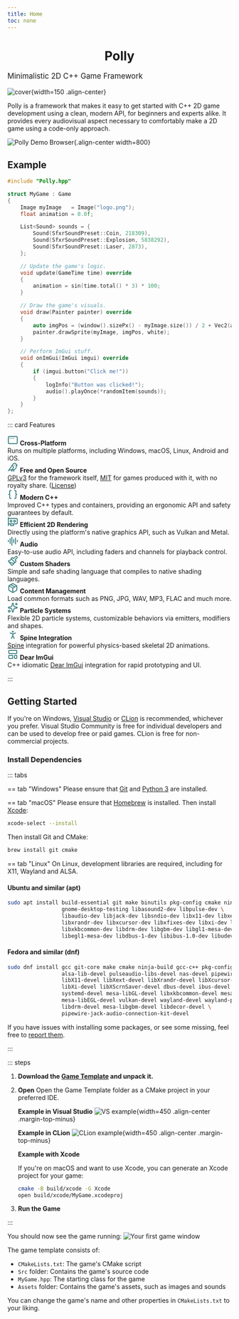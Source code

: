 ```yaml
---
title: Home
toc: none
---
```


<h1 class="main-title" style="text-align: center">Polly</h1>

<p class="sub-title center-text" style="font-size: 120%">Minimalistic 2D C++ Game Framework</p>

![cover](/assets/images/logo256.png){width=150 .align-center}

<p class="center-text">
Polly is a framework that makes it easy to get started with C++ 2D game development using a clean, modern API, for beginners and experts alike. It provides every audiovisual aspect necessary to comfortably make a 2D game using a code-only approach.
</p>

<!--
<div class="centering-container">
    <a class="docmd-button"  href="#getting-started">Get Started</a>
</div>
-->

![Polly Demo Browser](/assets/images/cover-1.webp){.align-center width=800}

## Example

```cpp
#include "Polly.hpp"

struct MyGame : Game
{
    Image myImage   = Image("logo.png");
    float animation = 0.0f;

    List<Sound> sounds = {
        Sound(SfxrSoundPreset::Coin, 218309),
        Sound(SfxrSoundPreset::Explosion, 5838292),
        Sound(SfxrSoundPreset::Laser, 2873),
    };

    // Update the game's logic.
    void update(GameTime time) override
    {
        animation = sin(time.total() * 3) * 100;
    }

    // Draw the game's visuals.
    void draw(Painter painter) override
    {
        auto imgPos = (window().sizePx() - myImage.size()) / 2 + Vec2(animation, 0);
        painter.drawSprite(myImage, imgPos, white);
    }

    // Perform ImGui stuff.
    void onImGui(ImGui imgui) override
    {
        if (imgui.button("Click me!"))
        {
            logInfo("Button was clicked!");
            audio().playOnce(*randomItem(sounds));
        }
    }
};
```

::: card Features

<div class="features-container">

<div>
<div class="feature-header">
<svg xmlns="http://www.w3.org/2000/svg" width="24" height="24" viewBox="0 0 24 24" fill="none" stroke="#3e8083ff" stroke-width="2" stroke-linecap="round" stroke-linejoin="round" class="lucide lucide-app-window-mac-icon lucide-app-window-mac"><rect width="20" height="16" x="2" y="4" rx="2"/><path d="M6 8h.01"/><path d="M10 8h.01"/><path d="M14 8h.01"/></svg>
<b>Cross-Platform</b>
</div>
Runs on multiple platforms, including Windows, macOS, Linux, Android and iOS.
</div>

<div>
<div class="feature-header">
<svg xmlns="http://www.w3.org/2000/svg" width="24" height="24" viewBox="0 0 24 24" fill="none" stroke="#3e8083ff" stroke-width="2" stroke-linecap="round" stroke-linejoin="round" class="lucide lucide-bird-icon lucide-bird"><path d="M16 7h.01"/><path d="M3.4 18H12a8 8 0 0 0 8-8V7a4 4 0 0 0-7.28-2.3L2 20"/><path d="m20 7 2 .5-2 .5"/><path d="M10 18v3"/><path d="M14 17.75V21"/><path d="M7 18a6 6 0 0 0 3.84-10.61"/></svg>
<b>Free and Open Source</b>
</div>
<a href="https://www.gnu.org/licenses/gpl-3.0.en.html" target="_blank">GPLv3</a> for the framework itself, <a href="https://opensource.org/license/mit" target="_blank">MIT</a> for games produced with it, with no royalty share. (<a href="/license">License</a>)
</div>

<div>
<div class="feature-header">
<svg xmlns="http://www.w3.org/2000/svg" width="24" height="24" viewBox="0 0 24 24" fill="none" stroke="#3e8083ff" stroke-width="2" stroke-linecap="round" stroke-linejoin="round" class="lucide lucide-braces-icon lucide-braces"><path d="M8 3H7a2 2 0 0 0-2 2v5a2 2 0 0 1-2 2 2 2 0 0 1 2 2v5c0 1.1.9 2 2 2h1"/><path d="M16 21h1a2 2 0 0 0 2-2v-5c0-1.1.9-2 2-2a2 2 0 0 1-2-2V5a2 2 0 0 0-2-2h-1"/></svg>
<b>Modern C++</b>
</div>
Improved C++ types and containers, providing an ergonomic API and safety guarantees by default.
</div>

<div>
<div class="feature-header">
<svg xmlns="http://www.w3.org/2000/svg" width="24" height="24" viewBox="0 0 24 24" fill="none" stroke="#3e8083ff" stroke-width="2" stroke-linecap="round" stroke-linejoin="round" class="lucide lucide-gpu-icon lucide-gpu"><path d="M2 21V3"/><path d="M2 5h18a2 2 0 0 1 2 2v8a2 2 0 0 1-2 2H2.26"/><path d="M7 17v3a1 1 0 0 0 1 1h5a1 1 0 0 0 1-1v-3"/><circle cx="16" cy="11" r="2"/><circle cx="8" cy="11" r="2"/></svg>
<b>Efficient 2D Rendering</b>
</div>
Directly using the platform's native graphics API, such as Vulkan and Metal.
</div>

<div>
<div class="feature-header">
<svg xmlns="http://www.w3.org/2000/svg" width="24" height="24" viewBox="0 0 24 24" fill="none" stroke="#3e8083ff" stroke-width="2" stroke-linecap="round" stroke-linejoin="round" class="lucide lucide-audio-lines-icon lucide-audio-lines"><path d="M2 10v3"/><path d="M6 6v11"/><path d="M10 3v18"/><path d="M14 8v7"/><path d="M18 5v13"/><path d="M22 10v3"/></svg>
<b>Audio</b>
</div>
Easy-to-use audio API, including faders and channels for playback control.
</div>

<div>
<div class="feature-header">
<svg xmlns="http://www.w3.org/2000/svg" width="24" height="24" viewBox="0 0 24 24" fill="none" stroke="#3e8083ff" stroke-width="2" stroke-linecap="round" stroke-linejoin="round" class="lucide lucide-paintbrush-icon lucide-paintbrush"><path d="m14.622 17.897-10.68-2.913"/><path d="M18.376 2.622a1 1 0 1 1 3.002 3.002L17.36 9.643a.5.5 0 0 0 0 .707l.944.944a2.41 2.41 0 0 1 0 3.408l-.944.944a.5.5 0 0 1-.707 0L8.354 7.348a.5.5 0 0 1 0-.707l.944-.944a2.41 2.41 0 0 1 3.408 0l.944.944a.5.5 0 0 0 .707 0z"/><path d="M9 8c-1.804 2.71-3.97 3.46-6.583 3.948a.507.507 0 0 0-.302.819l7.32 8.883a1 1 0 0 0 1.185.204C12.735 20.405 16 16.792 16 15"/></svg>
<b>Custom Shaders</b>
</div>
Simple and safe shading language that compiles to native shading languages.
</div>

<div>
<div class="feature-header">
<svg xmlns="http://www.w3.org/2000/svg" width="24" height="24" viewBox="0 0 24 24" fill="none" stroke="#3e8083ff" stroke-width="2" stroke-linecap="round" stroke-linejoin="round" class="lucide lucide-package-icon lucide-package"><path d="M11 21.73a2 2 0 0 0 2 0l7-4A2 2 0 0 0 21 16V8a2 2 0 0 0-1-1.73l-7-4a2 2 0 0 0-2 0l-7 4A2 2 0 0 0 3 8v8a2 2 0 0 0 1 1.73z"/><path d="M12 22V12"/><polyline points="3.29 7 12 12 20.71 7"/><path d="m7.5 4.27 9 5.15"/></svg>
<b>Content Management</b>
</div>
Load common formats such as PNG, JPG, WAV, MP3, FLAC and much more. 
</div>

<div>
<div class="feature-header">
<svg xmlns="http://www.w3.org/2000/svg" width="24" height="24" viewBox="0 0 24 24" fill="none" stroke="#3e8083ff" stroke-width="2" stroke-linecap="round" stroke-linejoin="round" class="lucide lucide-sparkles-icon lucide-sparkles"><path d="M11.017 2.814a1 1 0 0 1 1.966 0l1.051 5.558a2 2 0 0 0 1.594 1.594l5.558 1.051a1 1 0 0 1 0 1.966l-5.558 1.051a2 2 0 0 0-1.594 1.594l-1.051 5.558a1 1 0 0 1-1.966 0l-1.051-5.558a2 2 0 0 0-1.594-1.594l-5.558-1.051a1 1 0 0 1 0-1.966l5.558-1.051a2 2 0 0 0 1.594-1.594z"/><path d="M20 2v4"/><path d="M22 4h-4"/><circle cx="4" cy="20" r="2"/></svg>
<b>Particle Systems</b>
</div>
Flexible 2D particle systems, customizable behaviors via emitters, modifiers and shapes.
</div>

<div>
<div class="feature-header">
<svg xmlns="http://www.w3.org/2000/svg" width="24" height="24" viewBox="0 0 24 24" fill="none" stroke="#3e8083ff" stroke-width="2" stroke-linecap="round" stroke-linejoin="round" class="lucide lucide-person-standing-icon lucide-person-standing"><circle cx="12" cy="5" r="1"/><path d="m9 20 3-6 3 6"/><path d="m6 8 6 2 6-2"/><path d="M12 10v4"/></svg>
<b>Spine Integration</b>
</div>
<a href="https://esotericsoftware.com/" target="_blank">Spine</a> integration for powerful physics-based skeletal 2D animations.
</div>

<div>
<div class="feature-header">
<svg xmlns="http://www.w3.org/2000/svg" width="24" height="24" viewBox="0 0 24 24" fill="none" stroke="#3e8083ff" stroke-width="2" stroke-linecap="round" stroke-linejoin="round" class="lucide lucide-layout-template-icon lucide-layout-template"><rect width="18" height="7" x="3" y="3" rx="1"/><rect width="9" height="7" x="3" y="14" rx="1"/><rect width="5" height="7" x="16" y="14" rx="1"/></svg>
<b>Dear ImGui</b>
</div>
C++ idiomatic <a href="https://github.com/ocornut/imgui" target="_blank">Dear ImGui</a> integration for rapid prototyping and UI.
</div>

</div>

:::

## Getting Started

If you're on Windows, [Visual Studio](https://visualstudio.com/) or [CLion](https://www.jetbrains.com/clion/) is recommended, whichever you prefer.
Visual Studio Community is free for individual developers and can be used to develop free or paid games. CLion is free for non-commercial projects.

### Install Dependencies

::: tabs

== tab "Windows"
   Please ensure that [Git](https://git-scm.com/downloads/win) and [Python 3](https://www.python.org/downloads/windows/) are installed.

== tab "macOS"
   Please ensure that [Homebrew](https://github.com/Homebrew/brew/releases) is installed. Then install [Xcode](https://developer.apple.com/xcode/):
   
   ```sh
   xcode-select --install
   ```
   
   Then install Git and CMake:
   
   ```sh
   brew install git cmake
   ```

== tab "Linux"
   On Linux, development libraries are required, including for X11, Wayland and ALSA.
   
   #### Ubuntu and similar (apt)
   
   ```sh
   sudo apt install build-essential git make binutils pkg-config cmake ninja-build clang-format \
                    gnome-desktop-testing libasound2-dev libpulse-dev \
                    libaudio-dev libjack-dev libsndio-dev libx11-dev libxext-dev \
                    libxrandr-dev libxcursor-dev libxfixes-dev libxi-dev libxss-dev libxtst-dev \
                    libxkbcommon-dev libdrm-dev libgbm-dev libgl1-mesa-dev libgles2-mesa-dev \
                    libegl1-mesa-dev libdbus-1-dev libibus-1.0-dev libudev-dev
   ```
   
   #### Fedora and similar (dnf)
   
   ```sh
   sudo dnf install gcc git-core make cmake ninja-build gcc-c++ pkg-config clang-tools-extra \
                    alsa-lib-devel pulseaudio-libs-devel nas-devel pipewire-devel \
                    libX11-devel libXext-devel libXrandr-devel libXcursor-devel libXfixes-devel \
                    libXi-devel libXScrnSaver-devel dbus-devel ibus-devel \
                    systemd-devel mesa-libGL-devel libxkbcommon-devel mesa-libGLES-devel \
                    mesa-libEGL-devel vulkan-devel wayland-devel wayland-protocols-devel \
                    libdrm-devel mesa-libgbm-devel libdecor-devel \
                    pipewire-jack-audio-connection-kit-devel
   ```

   If you have issues with installing some packages, or see some missing, feel free to [report them](https://github.com/cdervis/Polly2D/issues).

:::

::: steps

1. **Download the [Game Template](https://github.com/cdervis/Polly2D/releases/download/v0.9.1/GameTemplate.zip) and unpack it.**

2. **Open**
   Open the Game Template folder as a CMake project in your preferred IDE.

   **Example in Visual Studio**
   ![VS example](/assets/images/vs-open-cmake.webp){width=450 .align-center .margin-top-minus}

   **Example in CLion**
   ![CLion example](/assets/images/clion-open-cmake.webp){width=450 .align-center .margin-top-minus}

   **Example with Xcode**
   <div class="margin-top-minus">
   If you're on macOS and want to use Xcode, you can generate an Xcode project for your game:

   ```sh
   cmake -B build/xcode -G Xcode
   open build/xcode/MyGame.xcodeproj
   ```
   </div>

3. **Run the Game**

:::

You should now see the game running:
![Your first game window](/assets/images/mygame-first-window.webp)

The game template consists of:

- `CMakeLists.txt`: The game's CMake script
- `Src` folder: Contains the game's source code
- `MyGame.hpp`: The starting class for the game
- `Assets` folder: Contains the game's assets, such as images and sounds

You can change the game's name and other properties in `CMakeLists.txt` to your liking.


